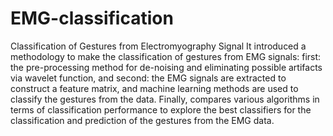 # EMG-classification
Classification of Gestures from Electromyography Signal
It introduced a methodology to make the classification of gestures from EMG signals:
first: the pre-processing method for de-noising and eliminating possible artifacts via wavelet function,
and second: the EMG signals are extracted to construct a feature matrix, and machine learning methods are used to classify the gestures from the data.
Finally, compares various algorithms in terms of classification performance to explore the best classifiers for the classification and prediction of the gestures from the EMG data.
